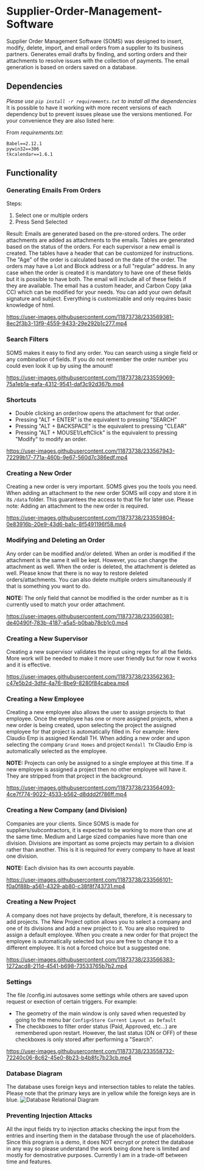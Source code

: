 # Supplier-Order-Management-Software
Supplier Order Management Software (SOMS) was designed to insert, modify, delete, import, and email orders from a supplier to its business partners. Generates email drafts by finding, and sorting orders and their attachments to resolve issues with the collection of payments. The email generation is based on orders saved on a database.

## Dependencies
*Please use `pip install -r requirements.txt` to install all the dependencies*  
It is possible to have it working with more recent versions of each dependency but to prevent issues please use the versions mentioned. For your convenience they are also listed here:  
  
From *requirements.txt*:
```
Babel==2.12.1
pywin32==306
tkcalendar==1.6.1
```

## Functionality

### Generating Emails From Orders
Steps:
1. Select one or multiple orders
2. Press Send Selected

Result:
Emails are generated based on the pre-stored orders. The order attachments are added as attachments to the emails. Tables are generated based on the status of the orders. For each supervisor a new email is created. The tables have a header that can be customized for instructions. The "Age" of the order is calculated based on the date of the order. The orders may have a Lot and Block address or a full "regular" address. In any case when the order is created it is mandatory to have one of these fields but it is possible to have both. The email will include all of these fields if they are available. The email has a custom header, and Carbon Copy (aka CC) which can be modified for your needs. You can add your own default signature and subject. Everything is customizable and only requires basic knowledge of html.

https://user-images.githubusercontent.com/11873738/233569381-8ec2f3b3-13f9-4559-9433-29e292b1c277.mp4

### Search Filters
SOMS makes it easy to find any order. You can search using a single field or any combination of fields. If you do not remember the order number you could even look it up by using the amount!

https://user-images.githubusercontent.com/11873738/233559069-75a1eb1a-eafa-4312-9541-daf3c92d367b.mp4

### Shortcuts
- Double clicking an order/row opens the attachment for that order.
- Pressing "ALT + ENTER" is the equivalent to pressing "SEARCH"
- Pressing "ALT + BACKSPACE" is the equivalent to pressing "CLEAR"
- Pressing "ALT + MOUSE1/LeftClick" is the equivalent to pressing "Modify" to modify an order.

https://user-images.githubusercontent.com/11873738/233567943-72299b17-771a-460b-9e67-560d7c386edf.mp4

### Creating a New Order
Creating a new order is very important. SOMS gives you the tools you need. When adding an attachment to the new order SOMS will copy and store it in its `/data` folder. This guarantees the access to that file for later use.
Please note: Adding an attachment to the new order is required.

https://user-images.githubusercontent.com/11873738/233559804-0e83916b-20e9-43d6-ba1c-8f5491196f58.mp4

### Modifying and Deleting an Order
Any order can be modified and/or deleted. When an order is modified if the attachment is the same it will be kept. However, you can change the attachment as well. When the order is deleted, the attachment is deleted as well. Please know that there is no way to restore deleted orders/attachments. You can also delete multiple orders simultaneously if that is something you want to do.

**NOTE:** The only field that cannot be modified is the order number as it is currently used to match your order attachment.

https://user-images.githubusercontent.com/11873738/233560381-de40490f-783b-4187-a5a5-b0bab78cb1c0.mp4

### Creating a New Supervisor
Creating a new supervisor validates the input using regex for all the fields. More work will be needed to make it more user friendly but for now it works and it is effective. 

https://user-images.githubusercontent.com/11873738/233562363-c47e5b2d-3dfd-4a76-8be9-8280f84cabea.mp4

### Creating a New Employee
Creating a new employee also allows the user to assign projects to that employee. Once the employee has one or more assigned projects, when a new order is being created, upon selecting the project the assigned employee for that project is automatically filled in.  For example: Here Claudio Emp is assigned Kendall TH. When adding a new order and upon selecting the company `Grand Homes` and project `Kendall TH` Claudio Emp is automatically selected as the employee.

**NOTE:** Projects can only be assigned to a single employee at this time. If a new employee is assigned a project then no other employee will have it. They are stripped from that project in the background.

https://user-images.githubusercontent.com/11873738/233564093-4ce7f774-9022-4533-b562-d8ddd2f786ff.mp4

### Creating a New Company (and Division)
Companies are your clients. Since SOMS is made for suppliers/subcontractors, it is expected to be working to more than one at the same time. Medium and Large sized companies have more than one division. Divisions are important as some projects may pertain to a division rather than another. This is it is required for every company to have at least one division.  

**NOTE:** Each division has its own accounts payable.

https://user-images.githubusercontent.com/11873738/233566101-f0a0f88b-a561-4329-ab80-c38f8f743731.mp4

### Creating a New Project
A company does not have projects by default, therefore, it is necessary to add projects. The New Project option allows you to select a company and one of its divisions and add a new project to it. You are also required to assign a default employee. When you create a new order for that project the employee is automatically selected but you are free to change it to a different employee. It is not a forced choice but a suggested one.

https://user-images.githubusercontent.com/11873738/233566383-1272acd8-211d-4541-b698-73533765b7b2.mp4


### Settings
The file /config.ini autosaves some settings while others are saved upon request or exection of certain triggers.
For example:
- The geometry of the main window is only saved when requested by going to the menu bar `Config>Store Current Layout as Default`
- The checkboxes to filter order status (Paid, Approved, etc...) are remembered upon restart. However, the last status (ON or OFF) of these checkboxes is only stored after performing a "Search".  

https://user-images.githubusercontent.com/11873738/233558732-72240c06-8c62-45e0-8b23-b4b8fc7b23cb.mp4

### Database Diagram
The database uses foreign keys and intersection tables to relate the tables. Please note that the primary keys are in yellow while the foreign keys are in blue.
![Database Relational Diagram](https://user-images.githubusercontent.com/11873738/232396864-d99b8a48-12c6-4991-ab57-0ae8f62d6bb6.png)

### Preventing Injection Attacks

All the input fields try to injection attacks checking the input from the entries and inserting them in the database through the use of placeholders. Since this program is a demo, it does NOT encrypt or protect the database in any way so please understand the work being done here is limited and mostly for demostrative purposes. Currently I am in a trade-off between time and features.
